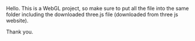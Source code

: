 Hello.
This is a WebGL project, so make sure to put all the file into the same folder including the downloaded three.js file (downloaded from three js website).

Thank you.
